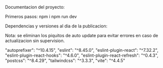Documentacion del proyecto:

Primeros pasos:
npm i
npm run dev

Dependencias y versiones al dia de la publicacion:

Nota: se eliminan los piquitos de auto update para evitar errores en caso de actualizacion sin supervision.

"autoprefixer": "^10.4.15",
"eslint": "^8.45.0",
"eslint-plugin-react": "^7.32.2",
"eslint-plugin-react-hooks": "^4.6.0",
"eslint-plugin-react-refresh": "^0.4.3",
"postcss": "^8.4.29",
"tailwindcss": "^3.3.3",
"vite": "^4.4.5"

